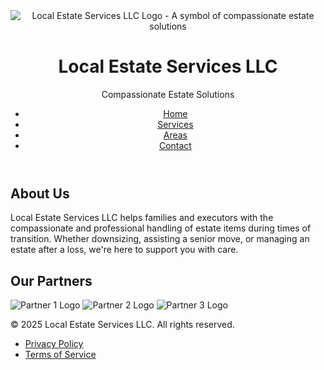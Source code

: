 <!DOCTYPE html>
<html lang="en">
<head>
  <meta charset="UTF-8" />
  <meta name="viewport" content="width=device-width, initial-scale=1.0" />
  <meta name="description" content="Local Estate Services LLC provides compassionate and professional solutions for estate handling, downsizing, senior moves, and more during times of transition." />
  <title>Local Estate Services LLC - Home</title>
  <link rel="stylesheet" href="style.css" />
</head>
<body>
  <header>
    <!-- Including the provided image -->
    <img src="assets/images/logo1.png" alt="Local Estate Services LLC Logo - A symbol of compassionate estate solutions" />
    <h1>Local Estate Services LLC</h1>
    <p class="tagline">Compassionate Estate Solutions</p>
    <nav>
      <ul>
        <li><a href="index.html">Home</a></li>
        <li><a href="services.html">Services</a></li>
        <li><a href="areas.html">Areas</a></li>
        <li><a href="contact.html">Contact</a></li>
      </ul>
    </nav>
  </header>

  <main>
    <section>
      <h2>About Us</h2>
      <p>
        Local Estate Services LLC helps families and executors with the compassionate and professional handling of estate items during times of transition. Whether downsizing, assisting a senior move, or managing an estate after a loss, we're here to support you with care.
      </p>
    </section>
    <!-- Add Partner Logos -->
    <section>
      <h2>Our Partners</h2>
      <div class="partner-logos">
        <img src="assets/images/partner1.png" alt="Partner 1 Logo" />
        <img src="assets/images/partner2.png" alt="Partner 2 Logo" />
        <img src="assets/images/partner3.png" alt="Partner 3 Logo" />
      </div>
    </section>
  </main>

  <footer>
    <p>&copy; 2025 Local Estate Services LLC. All rights reserved.</p>
    <nav>
      <ul>
        <li><a href="privacy-policy.html">Privacy Policy</a></li>
        <li><a href="terms-of-service.html">Terms of Service</a></li>
      </ul>
    </nav>
  </footer>
</body>
</html>
